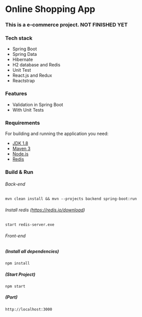 # Online Shopping App

### This is a e-commerce project. NOT FINISHED YET

### Tech stack
  - Spring Boot
  - Spring Data
  - Hibernate
  - H2 database and Redis
  - Unit Test
  - React.js and Redux
  - Reactstrap

### Features
  - Validation in Spring Boot
  - With Unit Tests
  
### Requirements

For building and running the application you need:

- [JDK 1.8](http://www.oracle.com/technetwork/java/javase/downloads/jdk8-downloads-2133151.html)
- [Maven 3](https://maven.apache.org)
- [Node.js](https://nodejs.org/en/download/)
- [Redis](https://redis.io/)

### Build & Run

  ###### Back-end
  
```
mvn clean install && mvn --projects backend spring-boot:run
```

  ###### Install redis (https://redis.io/download)

```
start redis-server.exe
```
  ###### Front-end
  
##### (Install all dependencies)
```
npm install
```

##### (Start Project)
```
npm start
```

##### (Port)
```
http://localhost:3000
```
